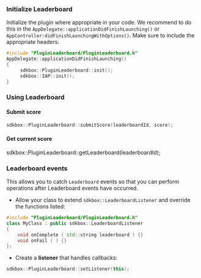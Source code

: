 ### Initialize Leaderboard
Initialize the plugin where appropriate in your code. We recommend to do this in the `AppDelegate::applicationDidFinishLaunching()` or `AppController:didFinishLaunchingWithOptions()`. Make sure to include the appropriate headers:

```cpp
#include "PluginLeaderboard/PluginLeaderboard.h"
AppDelegate::applicationDidFinishLaunching()
{
     sdkbox::PluginLeaderboard::init();
     sdkbox::IAP::init();
}
```

### Using Leaderboard
#### Submit score
```cpp
sdkbox::PluginLeaderboard::submitScore(leaderboardId, score);
```

#### Get current score
sdkbox::PluginLeaderboard::getLeaderboard(leaderboardId);


### Leaderboard events
This allows you to catch `Leaderboard` events so that you can perform operations after Leaderboard events have occurred.

* Allow your class to extend `sdkbox::LeaderboardListener` and override the functions listed:
```cpp
#include "PluginLeaderboard/PluginLeaderboard.h"
class MyClass : public sdkbox::LeaderboardListener
{
    void onComplete ( std::string leaderboard ) {}
    void onFail ( ) {}
};
```

* Create a __listener__ that handles callbacks:
```cpp
sdkbox::PluginLeaderboard::setListener(this);
```
